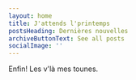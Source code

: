 ```yaml
---
layout: home
title: J'attends l'printemps
postsHeading: Dernières nouvelles
archiveButtonText: See all posts
socialImage: ''
---
```

Enfin! Les v'là mes tounes.

<lite-youtube
  videoid="CBFr_qc77co" videotitle="Cheveux au vent" videoplay="Regarde ça">
</lite-youtube>